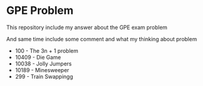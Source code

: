 # GPE Problem

This repository include my answer about the GPE exam problem

And same time include some comment and what my thinking about problem

* 100 - The 3n + 1 problem
* 10409 - Die Game
* 10038 - Jolly Jumpers
* 10189 - Minesweeper
* 299 - Train Swappingg